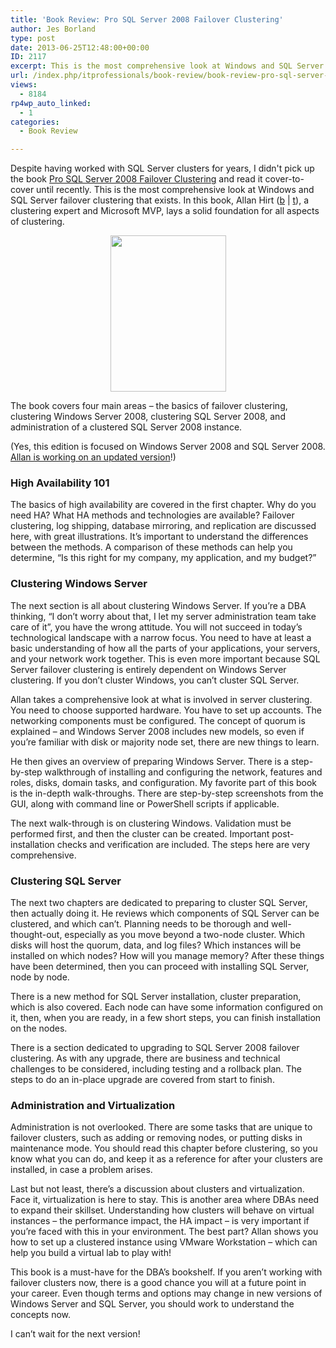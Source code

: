 ```yaml
---
title: 'Book Review: Pro SQL Server 2008 Failover Clustering'
author: Jes Borland
type: post
date: 2013-06-25T12:48:00+00:00
ID: 2117
excerpt: This is the most comprehensive look at Windows and SQL Server failover clustering that exists. In this book, Allan Hirt, a clustering expert and Microsoft MVP, lays a solid foundation for all aspects of clustering.
url: /index.php/itprofessionals/book-review/book-review-pro-sql-server-2/
views:
  - 8184
rp4wp_auto_linked:
  - 1
categories:
  - Book Review

---
```

Despite having worked with SQL Server clusters for years, I didn't pick up the book [Pro SQL Server 2008 Failover Clustering][1] and read it cover-to-cover until recently. This is the most comprehensive look at Windows and SQL Server failover clustering that exists. In this book, Allan Hirt ([b][2] | [t][3]), a clustering expert and Microsoft MVP, lays a solid foundation for all aspects of clustering.

<p style="text-align: center;">
  <img src="http://ecx.images-amazon.com/images/I/51ET4iyVwSL.jpg" alt="" width="185" height="250" />
</p>

The book covers four main areas – the basics of failover clustering, clustering Windows Server 2008, clustering SQL Server 2008, and administration of a clustered SQL Server 2008 instance.

(Yes, this edition is focused on Windows Server 2008 and SQL Server 2008. [Allan is working on an updated version][4]!)

### High Availability 101

The basics of high availability are covered in the first chapter. Why do you need HA? What HA methods and technologies are available? Failover clustering, log shipping, database mirroring, and replication are discussed here, with great illustrations. It’s important to understand the differences between the methods. A comparison of these methods can help you determine, “Is this right for my company, my application, and my budget?”

### Clustering Windows Server

The next section is all about clustering Windows Server. If you’re a DBA thinking, “I don’t worry about that, I let my server administration team take care of it”, you have the wrong attitude. You will not succeed in today’s technological landscape with a narrow focus. You need to have at least a basic understanding of how all the parts of your applications, your servers, and your network work together. This is even more important because SQL Server failover clustering is entirely dependent on Windows Server clustering. If you don’t cluster Windows, you can’t cluster SQL Server.

Allan takes a comprehensive look at what is involved in server clustering. You need to choose supported hardware. You have to set up accounts. The networking components must be configured. The concept of quorum is explained – and Windows Server 2008 includes new models, so even if you’re familiar with disk or majority node set, there are new things to learn.

He then gives an overview of preparing Windows Server. There is a step-by-step walkthrough of installing and configuring the network, features and roles, disks, domain tasks, and configuration. My favorite part of this book is the in-depth walk-throughs. There are step-by-step screenshots from the GUI, along with command line or PowerShell scripts if applicable.

The next walk-through is on clustering Windows. Validation must be performed first, and then the cluster can be created. Important post-installation checks and verification are included. The steps here are very comprehensive.

### Clustering SQL Server

The next two chapters are dedicated to preparing to cluster SQL Server, then actually doing it. He reviews which components of SQL Server can be clustered, and which can’t. Planning needs to be thorough and well-thought-out, especially as you move beyond a two-node cluster. Which disks will host the quorum, data, and log files? Which instances will be installed on which nodes? How will you manage memory? After these things have been determined, then you can proceed with installing SQL Server, node by node.

There is a new method for SQL Server installation, cluster preparation, which is also covered. Each node can have some information configured on it, then, when you are ready, in a few short steps, you can finish installation on the nodes.

There is a section dedicated to upgrading to SQL Server 2008 failover clustering. As with any upgrade, there are business and technical challenges to be considered, including testing and a rollback plan. The steps to do an in-place upgrade are covered from start to finish.

### Administration and Virtualization

Administration is not overlooked. There are some tasks that are unique to failover clusters, such as adding or removing nodes, or putting disks in maintenance mode. You should read this chapter before clustering, so you know what you can do, and keep it as a reference for after your clusters are installed, in case a problem arises.

Last but not least, there’s a discussion about clusters and virtualization. Face it, virtualization is here to stay. This is another area where DBAs need to expand their skillset. Understanding how clusters will behave on virtual instances – the performance impact, the HA impact – is very important if you’re faced with this in your environment. The best part? Allan shows you how to set up a clustered instance using VMware Workstation – which can help you build a virtual lab to play with!

This book is a must-have for the DBA’s bookshelf. If you aren’t working with failover clusters now, there is a good chance you will at a future point in your career. Even though terms and options may change in new versions of Windows Server and SQL Server, you should work to understand the concepts now.

I can’t wait for the next version!

 [1]: http://www.amazon.com/Server-Failover-Clustering-Experts-Voice/dp/1430219661
 [2]: http://www.sqlha.com/blog/
 [3]: https://twitter.com/SQLHA
 [4]: http://www.sqlha.com/2013/06/03/announcement-day-windows-server-2012-r2-sql-server-2014-and-my-mission-critical-book/